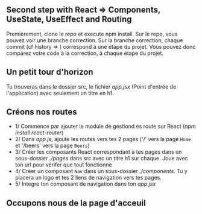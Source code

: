 ## Second step with React => Components, UseState, UseEffect and Routing

Premièrement, clone le *repo* et execute npm install.
Sur le repo, vous pouvez voir une branche correction. Sur la branche correction, chaque commit (cf history => ) correspond à une étape du projet. Vous pouvez donc comparez votre code à la correction, à chaque étape du projet.

## Un petit tour d'horizon
Tu trouveras dans le dossier src, le fichier *app.jsx* (Point d'entrée de l'application) avec seulement un titre en h1.

## Créons nos routes
- 1/ Commence par ajouter le module de gestiond es route sur React (*npm install react-router*)
- 2/ Dans *app.js*, ajoute les routes vers tes 2 pages ('/' vers la page `Home` et '/beers' vers la page `Beers`)
- 3/ Créer les composants React correspondant à tes pages dans un sous-dossier *./pages* dans src avec un titre h1 sur chaque. Joue avec ton url pour vérifer que tout fonctionne
- 4/ Créer un composant `Nav` dans un sous-dossier *./components*. Tu y placera un logo et tes 2 liens de navigation vers tes pages.
- 5/ Integre ton composant de navigation dans ton *app.jsx*

## Occupons nous de la page d'acceuil



